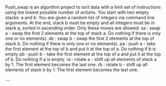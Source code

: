 Push_swap is an algorithm project to sort data with a limit set of instructions using the lowest possible number of actions.
You start with two empty stacks: a and b. You are given a random list of integers via command line arguments.
At the end, stack b must be empty and all integers must be in stack a, sorted in ascending order.
Only these moves are allowed:
sa : swap a - swap the first 2 elements at the top of stack a. Do nothing if there is only one or no elements).
sb : swap b - swap the first 2 elements at the top of stack b. Do nothing if there is only one or no elements).
pa : push a - take the first element at the top of b and put it at the top of a. Do nothing if b is empty
pb : push b - take the first element at the top of a and put it at the top of b. Do nothing if a is empty.
ra : rotate a - shift up all elements of stack a by 1. The first element becomes the last one.
rb : rotate b - shift up all elements of stack b by 1. The first element becomes the last one.

....

